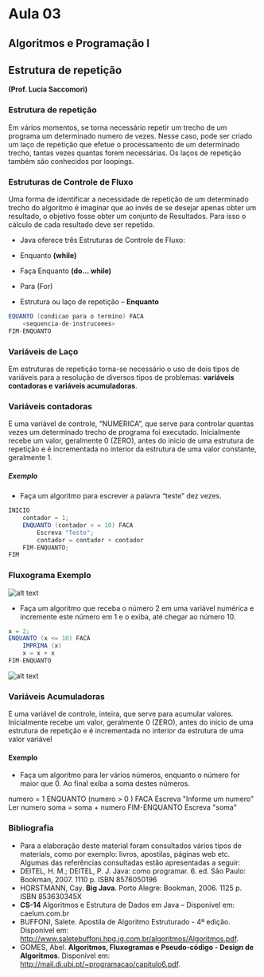 # Aula 03

## Algoritmos e Programação I

## Estrutura de repetição

**(Prof. Lucia Saccomori)**

### Estrutura de repetição ###

Em vários momentos, se torna necessário repetir um trecho de um programa um determinado numero de vezes. 
Nesse caso, pode ser criado um laço de repetição que efetue o processamento de um determinado trecho, tantas vezes quantas forem necessárias. 
Os laços de repetição também são conhecidos por loopings.

### Estruturas de Controle de Fluxo ###

Uma forma de identificar a necessidade de repetição de um determinado trecho do algoritmo é imaginar que ao invés de se desejar apenas obter um resultado, o objetivo fosse obter um conjunto de Resultados. Para isso o cálculo de cada resultado deve ser repetido.

 + Java oferece três Estruturas de Controle de Fluxo:
  * Enquanto **(while)**
  + Faça Enquanto **(do... while)**
  + Para (For)

 + Estrutura ou laço de repetição – **Enquanto**

```java
EQUANTO (condicao para o termino) FACA
	<sequencia-de-instrucoees>
FIM-ENQUANTO
```
### Variáveis de Laço ###

Em estruturas de repetição torna-se necessário o uso de dois tipos de variáveis para a resolução de diversos tipos de problemas: **variáveis contadoras e variáveis acumuladoras**.

### Variáveis contadoras  ###

E uma variável de controle, “NUMERICA”, que serve para controlar quantas vezes um determinado trecho de programa foi executado.
Inicialmente recebe um valor, geralmente 0 (ZERO), antes do inicio de uma estrutura de repetição e é incrementada no interior da estrutura de uma valor constante, geralmente 1.

##### Exemplo #####

 + Faça um algoritmo para escrever  a palavra “teste” dez vezes.

```java
INICIO
	contador = 1;
	ENQUANTO (contador < = 10) FACA
		Escreva "Teste";
		contador = contador + contador
	FIM-ENQUANTO;
FIM
```
### Fluxograma Exemplo ###

![alt text](https://github.com/gabcorrea/ads-senacRS/blob/master/algoritmos-e-programacao-i/aula-03/img/exemplo-01.png "Exemplo")

 + Faça um algoritmo que receba o número 2 em uma variável numérica e incremente este número em 1 e o exiba, até chegar ao número 10.

```java
x = 2;
ENQUANTO (x <= 10) FACA
	IMPRIMA (x)
	x = x + x
FIM-ENQUANTO
```

![alt text](https://github.com/gabcorrea/ads-senacRS/blob/master/algoritmos-e-programacao-i/aula-03/img/exemplo-02.png "Exemplo")

### Variáveis Acumuladoras ###

E uma variável de controle, inteira, que serve para acumular valores.
Inicialmente recebe um valor, geralmente 0 (ZERO), antes do inicio de uma estrutura de repetição e é incrementada no interior da estrutura de uma valor variável

#### Exemplo ####

 + Faça um algoritmo para ler vários números, enquanto o número for maior que 0. Ao final exiba a soma destes números.


numero = 1
ENQUANTO (numero > 0 ) FACA
	Escreva "Informe um numero"
	Ler numero
	soma = soma + numero
FIM-ENQUANTO
Escreva "soma"

### Bibliografia ###

 + Para a elaboração deste material foram consultados vários tipos de materiais, como por exemplo: livros, apostilas, páginas web etc. Algumas das referências consultadas estão apresentadas a seguir:
 + DEITEL, H. M.; DEITEL, P. J. Java: como programar. 6. ed. São Paulo: Bookman, 2007. 1110 p. ISBN 8576050196 
 + HORSTMANN, Cay. **Big Java**. Porto Alegre: Bookman, 2006. 1125 p. ISBN 853630345X 
 + **CS-14** Algoritmos e Estrutura de Dados em Java – Disponível em: caelum.com.br
 + BUFFONI, Salete. Apostila de Algoritmo Estruturado - 4ª edição. Disponível em: http://www.saletebuffoni.hpg.ig.com.br/algoritmos/Algoritmos.pdf.
 + GOMES, Abel. **Algoritmos, Fluxogramas e Pseudo-código - Design de Algoritmos**. Disponível em: http://mail.di.ubi.pt/~programacao/capitulo6.pdf.